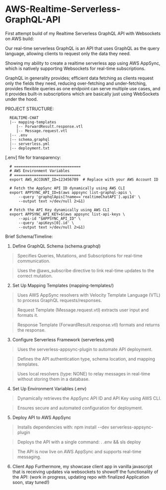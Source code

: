 # AWS-Realtime-Serverless-GraphQL-API
First attempt build of my Realtime Serverless GraphQL API with Websockets on AWS build:

Our real-time serverless GraphQL is an API that uses GraphQL as the query language, allowing clients to request only the data they need. 

Showing my ability to create a realtime serverless app using AWS AppSync, which is natively supporting Websockets for real-time subscriptions. 

GraphQL in generality provides; efficient data fetching as clients request only the fields they need, reducing over-fetching and under-fetching, provides flexible queries as one endpoint can serve multiple use cases, and it provides built-in subscriptions which are basically just using WebSockets under the hood.

PROJECT STRUCTURE:

      REALTIME-CHAT
      |-- mapping-templates
         |-- ForwardResult.response.vtl
         |-- Message.request.vtl
      |-- .env
      |-- schema.graphql
      |-- serverless.yml
      |-- deployment.txt


[.env] file for transparency:
   
      # ==============================
      # AWS Environment Variables
      # ==============================
      export AWS_ACCOUNT_ID=123456789  # Replace with your AWS Account ID
      
      # Fetch the AppSync API ID dynamically using AWS CLI
      export APPSYNC_API_ID=$(aws appsync list-graphql-apis \
          --query 'graphqlApis[?name==`realtimeChatAPI`].apiId' \
          --output text >/dev/null 2>&1)
      
      # Fetch the API Key dynamically using AWS CLI
      export APPSYNC_API_KEY=$(aws appsync list-api-keys \
          --api-id "$APPSYNC_API_ID" \
          --query 'apiKeys[0].id' \
          --output text >/dev/null 2>&1)
      


Brief Schema/Timeline:

1) Define GraphQL Schema (schema.graphql)

> Specifies Queries, Mutations, and Subscriptions for real-time communication.

> Uses the @aws_subscribe directive to link real-time updates to the correct mutation.

2) Set Up Mapping Templates (mapping-templates/)

> Uses AWS AppSync resolvers with Velocity Template Language (VTL) to process GraphQL requests/responses.

> Request Template (Message.request.vtl) extracts user input and formats it.

> Response Template (ForwardResult.response.vtl) formats and returns the response.

3) Configure Serverless Framework (serverless.yml)

> Uses the serverless-appsync-plugin to automate API deployment.

> Defines the API authentication type, schema location, and mapping templates.

> Uses local resolvers (type: NONE) to relay messages in real-time without storing them in a database.

4) Set Up Environment Variables (.env)

> Dynamically retrieves the AppSync API ID and API Key using AWS CLI.

> Ensures secure and automated configuration for deployment.

5) Deploy API to AWS AppSync

> Installs dependencies with:
npm install --dev serverless-appsync-plugin

> Deploys the API with a single command:
. .env && sls deploy

> The API is now live on AWS AppSync and supports real-time messaging.

6) Client App
Furthermore, my showcase client app in vanilla javascript that is receiving updates via websockets to showoff the functionality of the API:
(work in progress, updating repo with finalized Application soon, stay tuned!)

